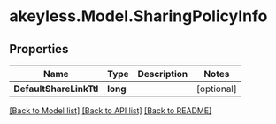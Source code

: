 # akeyless.Model.SharingPolicyInfo

## Properties

Name | Type | Description | Notes
------------ | ------------- | ------------- | -------------
**DefaultShareLinkTtl** | **long** |  | [optional] 

[[Back to Model list]](../README.md#documentation-for-models) [[Back to API list]](../README.md#documentation-for-api-endpoints) [[Back to README]](../README.md)

